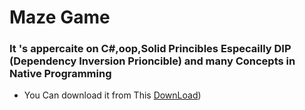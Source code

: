 # Maze Game
###  It 's appercaite on C#,oop,Solid Princibles Especailly DIP (Dependency Inversion Prioncible) and many Concepts in Native Programming
- You Can download it from This [DownLoad](https://github.com/mohamedamin7510/MazeGame-Project-/archive/refs/heads/main.zip))
